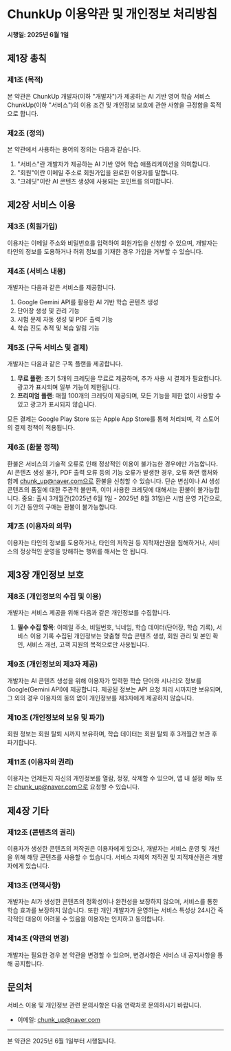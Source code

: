 # ChunkUp 이용약관 및 개인정보 처리방침

**시행일: 2025년 6월 1일**

## 제1장 총칙

### 제1조 (목적)
본 약관은 ChunkUp 개발자(이하 "개발자")가 제공하는 AI 기반 영어 학습 서비스 ChunkUp(이하 "서비스")의 이용 조건 및 개인정보 보호에 관한 사항을 규정함을 목적으로 합니다.

### 제2조 (정의)
본 약관에서 사용하는 용어의 정의는 다음과 같습니다.
1. "서비스"란 개발자가 제공하는 AI 기반 영어 학습 애플리케이션을 의미합니다.
2. "회원"이란 이메일 주소로 회원가입을 완료한 이용자를 말합니다.
3. "크레딧"이란 AI 콘텐츠 생성에 사용되는 포인트를 의미합니다.

## 제2장 서비스 이용

### 제3조 (회원가입)
이용자는 이메일 주소와 비밀번호를 입력하여 회원가입을 신청할 수 있으며, 개발자는 타인의 정보를 도용하거나 허위 정보를 기재한 경우 가입을 거부할 수 있습니다.

### 제4조 (서비스 내용)
개발자는 다음과 같은 서비스를 제공합니다.
1. Google Gemini API를 활용한 AI 기반 학습 콘텐츠 생성
2. 단어장 생성 및 관리 기능
3. 시험 문제 자동 생성 및 PDF 출력 기능
4. 학습 진도 추적 및 복습 알림 기능

### 제5조 (구독 서비스 및 결제)
개발자는 다음과 같은 구독 플랜을 제공합니다.
1. **무료 플랜**: 초기 5개의 크레딧을 무료로 제공하며, 추가 사용 시 결제가 필요합니다. 광고가 표시되며 일부 기능이 제한됩니다.
2. **프리미엄 플랜**: 매월 100개의 크레딧이 제공되며, 모든 기능을 제한 없이 사용할 수 있고 광고가 표시되지 않습니다.

모든 결제는 Google Play Store 또는 Apple App Store를 통해 처리되며, 각 스토어의 결제 정책이 적용됩니다.

### 제6조 (환불 정책)
환불은 서비스의 기술적 오류로 인해 정상적인 이용이 불가능한 경우에만 가능합니다. AI 콘텐츠 생성 불가, PDF 출력 오류 등의 기능 오류가 발생한 경우, 오류 화면 캡처와 함께 chunk_up@naver.com으로 환불을 신청할 수 있습니다. 단순 변심이나 AI 생성 콘텐츠의 품질에 대한 주관적 불만족, 이미 사용한 크레딧에 대해서는 환불이 불가능합니다. 
중요: 출시 3개월간(2025년 6월 1일 - 2025년 8월 31일)은 시범 운영 기간으로, 이 기간 동안의 구매는 환불이 불가능합니다.

### 제7조 (이용자의 의무)
이용자는 타인의 정보를 도용하거나, 타인의 저작권 등 지적재산권을 침해하거나, 서비스의 정상적인 운영을 방해하는 행위를 해서는 안 됩니다.

## 제3장 개인정보 보호

### 제8조 (개인정보의 수집 및 이용)
개발자는 서비스 제공을 위해 다음과 같은 개인정보를 수집합니다.
1. **필수 수집 항목**: 이메일 주소, 비밀번호, 닉네임, 학습 데이터(단어장, 학습 기록), 서비스 이용 기록
수집된 개인정보는 맞춤형 학습 콘텐츠 생성, 회원 관리 및 본인 확인, 서비스 개선, 고객 지원의 목적으로만 사용됩니다.

### 제9조 (개인정보의 제3자 제공)
개발자는 AI 콘텐츠 생성을 위해 이용자가 입력한 학습 단어와 시나리오 정보를 Google(Gemini API)에 제공합니다. 제공된 정보는 API 요청 처리 시까지만 보유되며, 그 외의 경우 이용자의 동의 없이 개인정보를 제3자에게 제공하지 않습니다.

### 제10조 (개인정보의 보유 및 파기)
회원 정보는 회원 탈퇴 시까지 보유하며, 학습 데이터는 회원 탈퇴 후 3개월간 보관 후 파기합니다.

### 제11조 (이용자의 권리)
이용자는 언제든지 자신의 개인정보를 열람, 정정, 삭제할 수 있으며, 앱 내 설정 메뉴 또는 chunk_up@naver.com으로 요청할 수 있습니다.

## 제4장 기타

### 제12조 (콘텐츠의 권리)
이용자가 생성한 콘텐츠의 저작권은 이용자에게 있으나, 개발자는 서비스 운영 및 개선을 위해 해당 콘텐츠를 사용할 수 있습니다. 서비스 자체의 저작권 및 지적재산권은 개발자에게 있습니다.

### 제13조 (면책사항)
개발자는 AI가 생성한 콘텐츠의 정확성이나 완전성을 보장하지 않으며, 서비스를 통한 학습 효과를 보장하지 않습니다. 또한 개인 개발자가 운영하는 서비스 특성상 24시간 즉각적인 대응이 어려울 수 있음을 이용자는 인지하고 동의합니다.

### 제14조 (약관의 변경)
개발자는 필요한 경우 본 약관을 변경할 수 있으며, 변경사항은 서비스 내 공지사항을 통해 공지합니다.

## 문의처
서비스 이용 및 개인정보 관련 문의사항은 다음 연락처로 문의하시기 바랍니다.
- 이메일: chunk_up@naver.com

---

본 약관은 2025년 6월 1일부터 시행됩니다.
